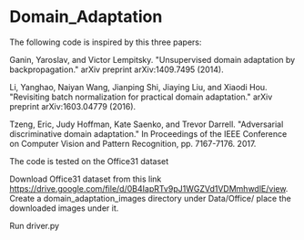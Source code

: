 # Domain_Adaptation

The following code is inspired by this three papers:

Ganin, Yaroslav, and Victor Lempitsky. "Unsupervised domain adaptation by backpropagation." arXiv preprint arXiv:1409.7495 (2014).

Li, Yanghao, Naiyan Wang, Jianping Shi, Jiaying Liu, and Xiaodi Hou. "Revisiting batch normalization for practical domain adaptation." arXiv preprint arXiv:1603.04779 (2016).

Tzeng, Eric, Judy Hoffman, Kate Saenko, and Trevor Darrell. "Adversarial discriminative domain adaptation." In Proceedings of the IEEE Conference on Computer Vision and Pattern Recognition, pp. 7167-7176. 2017.

The code is tested on the Office31 dataset

Download Office31 dataset from this link https://drive.google.com/file/d/0B4IapRTv9pJ1WGZVd1VDMmhwdlE/view. Create a domain_adaptation_images directory under Data/Office/ place the downloaded images under it.

Run driver.py



